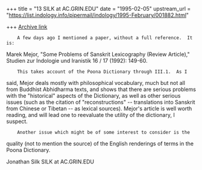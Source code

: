 +++
title = "13 SILK at AC.GRIN.EDU"
date = "1995-02-05"
upstream_url = "https://list.indology.info/pipermail/indology/1995-February/001882.html"

+++
[Archive link](https://list.indology.info/pipermail/indology/1995-February/001882.html)

        A few days ago I mentioned a paper, without a full reference.  It is:

Marek Mejor, "Some Problems of Sanskrit Lexicography (Review Article),"
Studien zur Indologie und Iranistik 16 / 17 (1992): 149-60.

        This takes account of the Poona Dictionary through III.1.  As I
said, Mejor deals mostly with philosophical vocabulary, much but not all
from Buddhist Abhidharma texts, and shows that there are serious problems
with the "historical" aspects of the Dictionary, as well as other serious
issues (such as the citation of "reconstructions" -- translations into
Sanskrit from Chinese or Tibetan -- as lexical sources).  Mejor's article
is well worth reading, and will lead one to reevaluate  the utility of the
dictionary, I suspect.

        Another issue which might be of some interest to consider is the
quality (not to mention the source) of the English renderings of terms in
the Poona Dictionary.

Jonathan Silk
SILK at AC.GRIN.EDU







